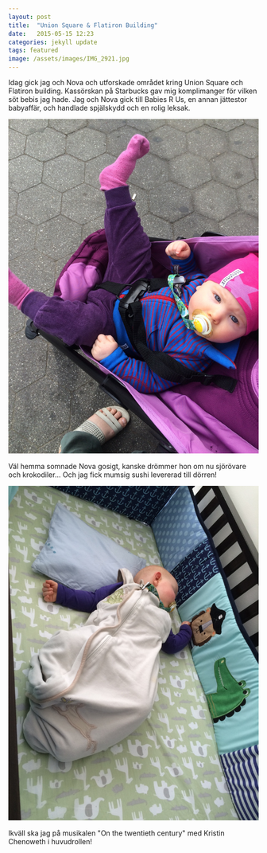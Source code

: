 ```yaml
---
layout: post
title:  "Union Square & Flatiron Building"
date:   2015-05-15 12:23
categories: jekyll update
tags: featured
image: /assets/images/IMG_2921.jpg
---
```

Idag gick jag och Nova och utforskade området kring Union Square och Flatiron building. Kassörskan på Starbucks gav mig komplimanger för vilken söt bebis jag hade. Jag och Nova gick till Babies R Us, en annan jättestor babyaffär, och handlade spjälskydd och en rolig leksak. 

![Nova i vagnen](/assets/images/IMG_2920.jpg "")

Väl hemma somnade Nova gosigt, kanske drömmer hon om nu sjörövare och krokodiler... Och jag fick mumsig sushi levererad till dörren!

![Trött Nova har somnat vid sitt nyinköpta spjälskydd](/assets/images/IMG_2924.jpg "")

Ikväll ska jag på musikalen "On the twentieth century" med Kristin Chenoweth i huvudrollen!











